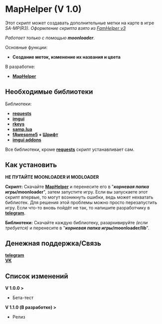 # MapHelper (V 1.0)

Этот скрипт может создавать дополнительные метки на карте в игре _SA-MP(R3)_. *Оформление скрипта взято из [FamHelper v3](https://github.com/Revavi/SAMP-scripts/tree/FamHelper)*

_Работает только с помощью **moonloader**_.

Основные функции:
 - **Создание меток, изменение их названия и цвета**

В разработке:
 - [**MapHelper**](https://github.com/Revavi/SAMP-scripts/raw/MapHelper/MapHelper.luac)

## Необходимые библиотеки

Библиотеки:
 - **[requests](https://www.blast.hk/attachments/11724/)**
 - **[imgui](https://www.blast.hk/moonloader/files/misc/moon-imgui-1.1.5.zip)**
 - **[rkeys](https://www.blast.hk/attachments/22515/)**
 - **[samp.lua](https://github.com/THE-FYP/SAMP.Lua/releases/download/v2.3.0/samp-lua-v2.3.0.zip)**
 - **[fAwesome5](https://www.blast.hk/attachments/29620/) + [Шрифт](https://github.com/FortAwesome/Font-Awesome/blob/master/webfonts/fa-solid-900.ttf?raw=true)**
 - **[imgui addons](https://www.blast.hk/attachments/22563/)**

Все библиотеки, кроме **[requests](https://www.blast.hk/attachments/11724/)** скрипт устанавливает сам.

## Как установить

**НЕ ПУТАЙТЕ MOONLOADER И MODLOADER**

**Скрипт:**
 Скачайте [**MapHelper**](https://github.com/Revavi/SAMP-scripts/raw/MapHelper/MapHelper.luac) и перенесите его в "**_корневая папка игры_/moonloader**", затем запустите игру. Если вы запускаете этот скрипт впервые, то могут возникнуть ошибки, ведь может нехватать библиотек. Для решения этой проблемы можно просто перезапустить игру. Если что-то вновь пойдёт не так, то напишите разработчику в [**telegram**](https://t.me/SosuPercocet).

**Библиотеки:**
 Скачайте каждую библиотеку, разархивируйте _(если требуется)_ и перенесите в "**_корневая папка игры_/moonloader/lib**".

## Денежная поддержка/Связь

[**telegram**](https://t.me/SosuPercocet)   
[**VK**](https://vk.com/revavi)

## Список изменений

**V 1.0.0 >**
 - Бета-тест  

**V 1.1.0 (В разработке) >**
 - Релиз
